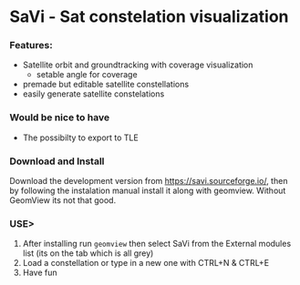 # SaVi - Sat constelation visualization 
### Features: 
+ Satellite orbit and groundtracking with coverage visualization
	+ setable angle for coverage 
+ premade but editable satellite constellations 
+ easily generate satellite constelations
### Would be nice to have
+ The possibilty to export to TLE 

### Download and Install 
Download the development version from https://savi.sourceforge.io/, then by following the instalation manual install it along with geomview. Without GeomView its not that good. 

### USE> 
1. After installing run `geomview` then select SaVi from the External modules list (its on the tab which is all grey) 
2. Load a constellation or type in a new one with CTRL+N & CTRL+E 
3. Have fun 


